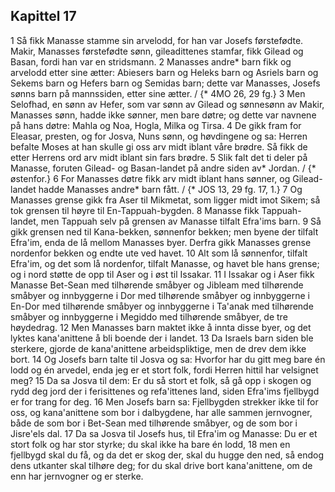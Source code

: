## Kapittel 17

1 Så fikk Manasse stamme sin arvelodd, for han var Josefs førstefødte. Makir, Manasses førstefødte sønn, gileadittenes stamfar, fikk Gilead og Basan, fordi han var en stridsmann.
2 Manasses andre* barn fikk og arvelodd etter sine ætter: Abiesers barn og Heleks barn og Asriels barn og Sekems barn og Hefers barn og Semidas barn; dette var Manasses, Josefs sønns barn på mannssiden, etter sine ætter. / {* 4MO 26, 29 fg.}
3 Men Selofhad, en sønn av Hefer, som var sønn av Gilead og sønnesønn av Makir, Manasses sønn, hadde ikke sønner, men bare døtre; og dette var navnene på hans døtre: Mahla og Noa, Hogla, Milka og Tirsa.
4 De gikk fram for Eleasar, presten, og for Josva, Nuns sønn, og høvdingene og sa: Herren befalte Moses at han skulle gi oss arv midt iblant våre brødre. Så fikk de etter Herrens ord arv midt iblant sin fars brødre.
5 Slik falt det ti deler på Manasse, foruten Gilead- og Basan-landet på andre siden av* Jordan. / {* østenfor.}
6 For Manasses døtre fikk arv midt iblant hans sønner, og Gilead-landet hadde Manasses andre* barn fått. / {* JOS 13, 29 fg. 17, 1.}
7 Og Manasses grense gikk fra Aser til Mikmetat, som ligger midt imot Sikem; så tok grensen til høyre til En-Tappuah-bygden.
8 Manasse fikk Tappuah-landet, men Tappuah selv på grensen av Manasse tilfalt Efra'ims barn.
9 Så gikk grensen ned til Kana-bekken, sønnenfor bekken; men byene der tilfalt Efra'im, enda de lå mellom Manasses byer. Derfra gikk Manasses grense nordenfor bekken og endte ute ved havet.
10 Alt som lå sønnenfor, tilfalt Efra'im, og det som lå nordenfor, tilfalt Manasse, og havet ble hans grense; og i nord støtte de opp til Aser og i øst til Issakar.
11 I Issakar og i Aser fikk Manasse Bet-Sean med tilhørende småbyer og Jibleam med tilhørende småbyer og innbyggerne i Dor med tilhørende småbyer og innbyggerne i En-Dor med tilhørende småbyer og innbyggerne i Ta'anak med tilhørende småbyer og innbyggerne i Megiddo med tilhørende småbyer, de tre høydedrag.
12 Men Manasses barn maktet ikke å innta disse byer, og det lyktes kana'anittene å bli boende der i landet.
13 Da Israels barn siden ble sterkere, gjorde de kana'anittene arbeidspliktige, men de drev dem ikke bort.
14 Og Josefs barn talte til Josva og sa: Hvorfor har du gitt meg bare én lodd og én arvedel, enda jeg er et stort folk, fordi Herren hittil har velsignet meg?
15 Da sa Josva til dem: Er du så stort et folk, så gå opp i skogen og rydd deg jord der i ferisittenes og refa'ittenes land, siden Efra'ims fjellbygd er for trang for deg.
16 Men Josefs barn sa: Fjellbygden strekker ikke til for oss, og kana'anittene som bor i dalbygdene, har alle sammen jernvogner, både de som bor i Bet-Sean med tilhørende småbyer, og de som bor i Jisre'els dal.
17 Da sa Josva til Josefs hus, til Efra'im og Manasse: Du er et stort folk og har stor styrke; du skal ikke ha bare én lodd,
18 men en fjellbygd skal du få, og da det er skog der, skal du hugge den ned, så endog dens utkanter skal tilhøre deg; for du skal drive bort kana'anittene, om de enn har jernvogner og er sterke.
